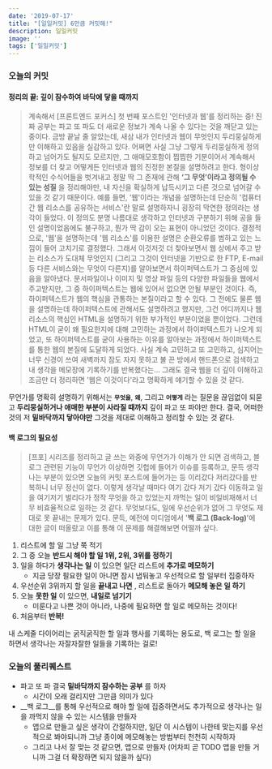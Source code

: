 ```yaml
---
date: '2019-07-17'
title: "[일일커밋] 6만큼 커밋해!"
description: 일일커밋
image: ''
tags: ['일일커밋']
---
```


### 오늘의 커밋

#### 정리의 끝: 깊이 잠수하여 바닥에 닿을 때까지
> 계속해서 [프론트엔드 포커스] 첫 번째 포스트인 '인터넷과 웹'를 정리하는 중! 진짜 공부는 파고 또 파도 더 새로운 정보가 계속 나올 수 있다는 것을 깨닫고 있는 중이다. 금방 끝날 줄 알았는데, 새삼 내가 인터넷과 웹이 무엇인지 두리뭉실하게만 이해하고 있음을 실감하고 있다. 어쩌면 사실 그냥 그렇게 두리뭉실하게 정의하고 넘어가도 될지도 모르지만, 그 애매모호함이 찝찝한 기분이어서 계속해서 정보를 더 찾고 어떻게든 인터넷과 웹의 진정한 본질을 설명하려고 한다. 형이상학적인 수식어들을 벗겨내고 정말 딱 그 존재에 관해 __‘그 무엇’이라고 정의될 수 있는 성질__ 을 정리해야만, 내 자신을 확실하게 납득시키고 다른 것으로 넘어갈 수 있을 것 같기 때문이다. 예를 들면, '웹'이라는 개념을 설명하는데 단순히 '컴퓨터 간 웹 리소스를 공유하는 서비스'란 말로 설명하자니 굉장히 막연한 정의라는 생각이 들었다. 이 정의도 분명 나름대로 생각하고 인터넷과 구분하기 위해 공을 들인 설명이었음에도 불구하고, 뭔가 딱 감이 오는 표현이 아니었던 것이다. 결정적으로, '웹'을 설명하는데 '웹 리소스'를 이용한 설명은 순환오류를 범하고 있는 느낌이 들어 고치기로 결정했다. 그래서 이것저것 더 찾아보면서 웹 상에서 주고 받는 리소스가 도대체 무엇인지 (그리고 그것이 인터넷을 기반으로 한 FTP, E-mail 등 다른 서비스와는 무엇이 다른지)를 알아보면서 하이퍼텍스트가 그 중심에 있음을 알아냈다. 문서파일이나 이미지 및 영상 파일 등의 다양한 파일들을 웹에서 주고받지만, 그 중 하이퍼텍스트는 웹에 있어서 없으면 안될 부분인 것이다. 즉, 하이퍼텍스트가 웹의 핵심을 관통하는 본질이라고 할 수 있다. 그 전에도 물론 웹을 설명하는데 하이퍼텍스트에 관해서도 설명하려고 했지만, 그건 어디까지나 웹 리소스의 핵심인 HTML을 설명하기 위한 부가적인 부분이었을 뿐이었다. 그런데 HTML이 굳이 왜 필요한지에 대해 고민하는 과정에서 하이퍼텍스트가 나오게 되었고, 또 하이퍼텍스트를 굳이 사용하는 이유를 알아보는 과정에서 하이퍼텍스트를 통한 웹의 본질에 도달하게 되었다. 사실 계속 고민하고 또 고민하고, 심지어는 너무 신경이 쓰여 새벽까지 잠도 자지 못하고 불 끈 방에서 핸드폰으로 검색하고 내 생각을 메모장에 기록하기를 반복했다는... 그래도 결국 웹을 더 깊이 이해하고 조금만 더 정리하면 '웹은 이것이다'라고 명확하게 얘기할 수 있을 것 같다.

무언가를 명확히 설명하기 위해서는 __`무엇을`__, __`왜`__, 그리고 __`어떻게`__ 라는 질문을 끊임없이 되묻고 __두리뭉실하거나 애매한 부분이 사라질 때까지__ 깊이 파고 또 파야만 한다. 결국, 어떠한 것의 저 __밑바닥까지 닿아야만__ 그것을 제대로 이해하고 정리할 수 있는 것 같다.

#### 백 로그의 필요성
> [프포] 시리즈를 정리하고 글 쓰는 와중에 무언가가 이해가 안 되면 검색하고, 블로그 관련된 기능이 무언가 이상하면 깃헙에 들어가 이슈를 등록하고, 문득 생각나는 부분이 있으면 오늘의 커밋 포스트에 들어가는 등 이리갔다 저리갔다를 반복하니 너무 정신이 없다. 이렇게 생각날 때마다 여기 갔다 저기 갔다 이동하고 일을 여기저기 벌리다가 정작 무엇을 하고 있었는지 까먹는 일이 비일비재해서 너무 비효율적으로 일하는 것 같다. 무엇보다도, 일에 우선순위가 없어 그 무엇도 제대로 못 끝내는 문제가 있다. 문득, 예전에 미디엄에서 '__백 로그 (Back-log)__'에 대한 글이 떠올랐고 이를 통해 이 문제를 해결해보면 어떨까 싶다. 
1. 리스트에 할 일 그냥 쭉 적기
2. 그 중 오늘 __반드시 해야 할 일 1위, 2위, 3위를 정하기__
3. 일을 하다가 __생각나는 일__ 이 있으면 일단 리스트에 __추가로 메모하기__
    - 지금 당장 필요한 일이 아니면 잠시 냅둬놓고 우선적으로 할 일부터 집중하자
4. 우선순위 3위까지 할 일을 __끝내고 나면__ , 리스트로 돌아가 __메모해 놓은 일 하기__
5. 오늘 __못한 일__ 이 있으면, __내일로 넘기기__
    - 미룬다고 나쁜 것이 아니라, 나중에 필요하면 할 일로 메모하는 것이다!
6. 처음부터 __반복!__

내 스케줄 다이어리는 굵직굵직한 할 일과 행사를 기록하는 용도로, 백 로그는 할 일을 하면서 생각나는 자잘자잘한 일들을 기록하는 걸로!

### 오늘의 풀리퀘스트
- 파고 또 파 결국 __밑바닥까지 잠수하는 공부__ 를 하자
    - 시간이 오래 걸리지만 그만큼 의미가 있다
- __백 로그__를 통해 우선적으로 해야 할 일에 집중하면서도 추가적으로 생각나는 일을 까먹지 않을 수 있는 시스템을 만들자
    - 앱으로 만들고 싶은 생각이 간절하지만, 일단 이 시스템이 나한테 맞는지를 우선적으로 봐야되니까 그냥 종이에 메모해놓는 방법부터 천천히 시작하자
    - 그리고 나서 잘 맞는 것 같으면, 앱으로 만들자 (어차피 곧 TODO 앱을 만들 거니까 그걸 더 확장하면 되지 않을까 싶다)